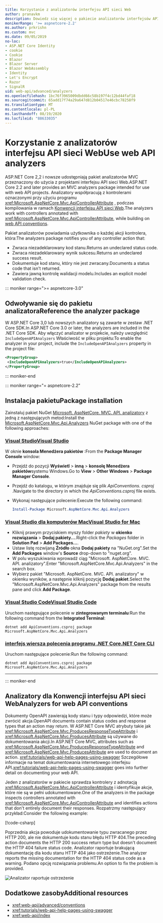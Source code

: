 ```yaml
---
title: Korzystanie z analizatorów interfejsu API sieci Web
author: pranavkm
description: Dowiedz się więcej o pakiecie analizatorów interfejsów API sieci Web ASP.NET Core MVC.
monikerRange: '>= aspnetcore-2.2'
ms.author: prkrishn
ms.custom: mvc
ms.date: 09/05/2019
no-loc:
- ASP.NET Core Identity
- cookie
- Cookie
- Blazor
- Blazor Server
- Blazor WebAssembly
- Identity
- Let's Encrypt
- Razor
- SignalR
uid: web-api/advanced/analyzers
ms.openlocfilehash: 1bc76f3965009dbdd66c58b197f4c12bd44faf18
ms.sourcegitcommit: 65add17f74a29a647d812b04517e46cbc78258f9
ms.translationtype: MT
ms.contentlocale: pl-PL
ms.lasthandoff: 08/19/2020
ms.locfileid: "88633035"
---
```

# <a name="use-web-api-analyzers"></a><span data-ttu-id="c607d-103">Korzystanie z analizatorów interfejsu API sieci Web</span><span class="sxs-lookup"><span data-stu-id="c607d-103">Use web API analyzers</span></span>

<span data-ttu-id="c607d-104">ASP.NET Core 2,2 i nowsze udostępniają pakiet analizatorów MVC przeznaczony do użycia z projektami interfejsu API sieci Web.</span><span class="sxs-lookup"><span data-stu-id="c607d-104">ASP.NET Core 2.2 and later provides an MVC analyzers package intended for use with web API projects.</span></span> <span data-ttu-id="c607d-105">Analizatory współpracują z kontrolerami oznaczonymi przy użyciu programu <xref:Microsoft.AspNetCore.Mvc.ApiControllerAttribute> , podczas kompilowania w ramach [Konwencji interfejsu API sieci Web](xref:web-api/advanced/conventions).</span><span class="sxs-lookup"><span data-stu-id="c607d-105">The analyzers work with controllers annotated with <xref:Microsoft.AspNetCore.Mvc.ApiControllerAttribute>, while building on [web API conventions](xref:web-api/advanced/conventions).</span></span>

<span data-ttu-id="c607d-106">Pakiet analizatorów powiadamia użytkownika o każdej akcji kontrolera, która:</span><span class="sxs-lookup"><span data-stu-id="c607d-106">The analyzers package notifies you of any controller action that:</span></span>

* <span data-ttu-id="c607d-107">Zwraca niezadeklarowany kod stanu.</span><span class="sxs-lookup"><span data-stu-id="c607d-107">Returns an undeclared status code.</span></span>
* <span data-ttu-id="c607d-108">Zwraca niezadeklarowany wynik sukcesu.</span><span class="sxs-lookup"><span data-stu-id="c607d-108">Returns an undeclared success result.</span></span>
* <span data-ttu-id="c607d-109">Dokumentuje kod stanu, który nie jest zwracany.</span><span class="sxs-lookup"><span data-stu-id="c607d-109">Documents a status code that isn't returned.</span></span>
* <span data-ttu-id="c607d-110">Zawiera jawną kontrolę walidacji modelu.</span><span class="sxs-lookup"><span data-stu-id="c607d-110">Includes an explicit model validation check.</span></span>

::: moniker range=">= aspnetcore-3.0"

## <a name="reference-the-analyzer-package"></a><span data-ttu-id="c607d-111">Odwoływanie się do pakietu analizatora</span><span class="sxs-lookup"><span data-stu-id="c607d-111">Reference the analyzer package</span></span>

<span data-ttu-id="c607d-112">W ASP.NET Core 3,0 lub nowszych analizatory są zawarte w zestaw .NET Core SDK.</span><span class="sxs-lookup"><span data-stu-id="c607d-112">In ASP.NET Core 3.0 or later, the analyzers are included in the .NET Core SDK.</span></span> <span data-ttu-id="c607d-113">Aby włączyć analizator w projekcie, należy uwzględnić `IncludeOpenAPIAnalyzers` Właściwość w pliku projektu:</span><span class="sxs-lookup"><span data-stu-id="c607d-113">To enable the analyzer in your project, include the `IncludeOpenAPIAnalyzers` property in the project file:</span></span>

```xml
<PropertyGroup>
 <IncludeOpenAPIAnalyzers>true</IncludeOpenAPIAnalyzers>
</PropertyGroup>
```

::: moniker-end

::: moniker range="= aspnetcore-2.2"

## <a name="package-installation"></a><span data-ttu-id="c607d-114">Instalacja pakietu</span><span class="sxs-lookup"><span data-stu-id="c607d-114">Package installation</span></span>

<span data-ttu-id="c607d-115">Zainstaluj pakiet NuGet [Microsoft. AspNetCore. MVC. API. analizatory](https://www.nuget.org/packages/Microsoft.AspNetCore.Mvc.Api.Analyzers) z jedną z następujących metod:</span><span class="sxs-lookup"><span data-stu-id="c607d-115">Install the [Microsoft.AspNetCore.Mvc.Api.Analyzers](https://www.nuget.org/packages/Microsoft.AspNetCore.Mvc.Api.Analyzers) NuGet package with one of the following approaches:</span></span>

### <a name="visual-studio"></a>[<span data-ttu-id="c607d-116">Visual Studio</span><span class="sxs-lookup"><span data-stu-id="c607d-116">Visual Studio</span></span>](#tab/visual-studio)

<span data-ttu-id="c607d-117">W oknie **konsola Menedżera pakietów** :</span><span class="sxs-lookup"><span data-stu-id="c607d-117">From the **Package Manager Console** window:</span></span>
  * <span data-ttu-id="c607d-118">Przejdź do pozycji **Wyświetl** > **inną** > **konsolę Menedżera pakietów**systemu Windows.</span><span class="sxs-lookup"><span data-stu-id="c607d-118">Go to **View** > **Other Windows** > **Package Manager Console**.</span></span>
  * <span data-ttu-id="c607d-119">Przejdź do katalogu, w którym znajduje się plik *ApiConventions. csproj* .</span><span class="sxs-lookup"><span data-stu-id="c607d-119">Navigate to the directory in which the *ApiConventions.csproj* file exists.</span></span>
  * <span data-ttu-id="c607d-120">Wykonaj następujące polecenie:</span><span class="sxs-lookup"><span data-stu-id="c607d-120">Execute the following command:</span></span>

    ```powershell
    Install-Package Microsoft.AspNetCore.Mvc.Api.Analyzers
    ```

### <a name="visual-studio-for-mac"></a>[<span data-ttu-id="c607d-121">Visual Studio dla komputerów Mac</span><span class="sxs-lookup"><span data-stu-id="c607d-121">Visual Studio for Mac</span></span>](#tab/visual-studio-mac)

* <span data-ttu-id="c607d-122">Kliknij prawym przyciskiem myszy folder *pakiety* w **okienko rozwiązania** > **Dodaj pakiety...**.</span><span class="sxs-lookup"><span data-stu-id="c607d-122">Right-click the *Packages* folder in **Solution Pad** > **Add Packages...**.</span></span>
* <span data-ttu-id="c607d-123">Ustaw listę rozwijaną **Źródło** okna **Dodaj pakiety** na "NuGet.org".</span><span class="sxs-lookup"><span data-stu-id="c607d-123">Set the **Add Packages** window's **Source** drop-down to "nuget.org".</span></span>
* <span data-ttu-id="c607d-124">W polu wyszukiwania wprowadź ciąg "Microsoft. AspNetCore. MVC. API. analizatory".</span><span class="sxs-lookup"><span data-stu-id="c607d-124">Enter "Microsoft.AspNetCore.Mvc.Api.Analyzers" in the search box.</span></span>
* <span data-ttu-id="c607d-125">Wybierz pakiet "Microsoft. AspNetCore. MVC. API. analizatory" w okienku wyników, a następnie kliknij pozycję **Dodaj pakiet**.</span><span class="sxs-lookup"><span data-stu-id="c607d-125">Select the "Microsoft.AspNetCore.Mvc.Api.Analyzers" package from the results pane and click **Add Package**.</span></span>

### <a name="visual-studio-code"></a>[<span data-ttu-id="c607d-126">Visual Studio Code</span><span class="sxs-lookup"><span data-stu-id="c607d-126">Visual Studio Code</span></span>](#tab/visual-studio-code)

<span data-ttu-id="c607d-127">Uruchom następujące polecenie w **zintegrowanym terminalu**:</span><span class="sxs-lookup"><span data-stu-id="c607d-127">Run the following command from the **Integrated Terminal**:</span></span>

```dotnetcli
dotnet add ApiConventions.csproj package Microsoft.AspNetCore.Mvc.Api.Analyzers
```

### <a name="net-core-cli"></a>[<span data-ttu-id="c607d-128">interfejs wiersza polecenia programu .NET Core</span><span class="sxs-lookup"><span data-stu-id="c607d-128">.NET Core CLI</span></span>](#tab/netcore-cli)

<span data-ttu-id="c607d-129">Uruchom następujące polecenie:</span><span class="sxs-lookup"><span data-stu-id="c607d-129">Run the following command:</span></span>

```dotnetcli
dotnet add ApiConventions.csproj package Microsoft.AspNetCore.Mvc.Api.Analyzers
```

---

::: moniker-end

## <a name="analyzers-for-web-api-conventions"></a><span data-ttu-id="c607d-130">Analizatory dla Konwencji interfejsu API sieci Web</span><span class="sxs-lookup"><span data-stu-id="c607d-130">Analyzers for web API conventions</span></span>

<span data-ttu-id="c607d-131">Dokumenty OpenAPI zawierają kody stanu i typy odpowiedzi, które może zwrócić akcja.</span><span class="sxs-lookup"><span data-stu-id="c607d-131">OpenAPI documents contain status codes and response types that an action may return.</span></span> <span data-ttu-id="c607d-132">W ASP.NET Core MVC atrybuty takie jak <xref:Microsoft.AspNetCore.Mvc.ProducesResponseTypeAttribute> i <xref:Microsoft.AspNetCore.Mvc.ProducesAttribute> są używane do dokumentowania akcji.</span><span class="sxs-lookup"><span data-stu-id="c607d-132">In ASP.NET Core MVC, attributes such as <xref:Microsoft.AspNetCore.Mvc.ProducesResponseTypeAttribute> and <xref:Microsoft.AspNetCore.Mvc.ProducesAttribute> are used to document an action.</span></span> <span data-ttu-id="c607d-133"><xref:tutorials/web-api-help-pages-using-swagger> Szczegółowe informacje na temat dokumentowania internetowego interfejsu API.</span><span class="sxs-lookup"><span data-stu-id="c607d-133"><xref:tutorials/web-api-help-pages-using-swagger> goes into further detail on documenting your web API.</span></span>

<span data-ttu-id="c607d-134">Jeden z analizatorów w pakiecie sprawdza kontrolery z adnotacją <xref:Microsoft.AspNetCore.Mvc.ApiControllerAttribute> i identyfikuje akcje, które nie są w pełni udokumentowane.</span><span class="sxs-lookup"><span data-stu-id="c607d-134">One of the analyzers in the package inspects controllers annotated with <xref:Microsoft.AspNetCore.Mvc.ApiControllerAttribute> and identifies actions that don't entirely document their responses.</span></span> <span data-ttu-id="c607d-135">Rozpatrzmy następujący przykład:</span><span class="sxs-lookup"><span data-stu-id="c607d-135">Consider the following example:</span></span>

[!code-csharp[](conventions/sample/Controllers/ContactsController.cs?name=missing404docs&highlight=10)]

<span data-ttu-id="c607d-136">Poprzednia akcja powoduje udokumentowanie typu zwracanego przez HTTP 200, ale nie dokumentuje kodu stanu błędu HTTP 404.</span><span class="sxs-lookup"><span data-stu-id="c607d-136">The preceding action documents the HTTP 200 success return type but doesn't document the HTTP 404 failure status code.</span></span> <span data-ttu-id="c607d-137">Analizator raportuje brakującą dokumentację dla kodu stanu HTTP 404 jako ostrzeżenie.</span><span class="sxs-lookup"><span data-stu-id="c607d-137">The analyzer reports the missing documentation for the HTTP 404 status code as a warning.</span></span> <span data-ttu-id="c607d-138">Podano opcję rozwiązania problemu.</span><span class="sxs-lookup"><span data-stu-id="c607d-138">An option to fix the problem is provided.</span></span>

![Analizator raportuje ostrzeżenie](conventions/_static/Analyzer.gif)

## <a name="additional-resources"></a><span data-ttu-id="c607d-140">Dodatkowe zasoby</span><span class="sxs-lookup"><span data-stu-id="c607d-140">Additional resources</span></span>

* <xref:web-api/advanced/conventions>
* <xref:tutorials/web-api-help-pages-using-swagger>
* <xref:web-api/index>
